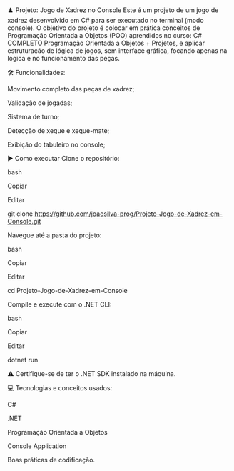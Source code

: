 ♟️ Projeto: Jogo de Xadrez no Console
Este é um projeto de um jogo de xadrez desenvolvido em C# para ser executado no terminal (modo console). O objetivo do projeto é colocar em prática conceitos de Programação Orientada a Objetos (POO) aprendidos no curso: 
C# COMPLETO Programação Orientada a Objetos + Projetos, e aplicar estruturação de lógica de jogos, sem interface gráfica, focando apenas na lógica e no funcionamento das peças.

🛠️ Funcionalidades:

Movimento completo das peças de xadrez;

Validação de jogadas;

Sistema de turno;

Detecção de xeque e xeque-mate;

Exibição do tabuleiro no console;

▶️ Como executar
Clone o repositório:

  bash

  Copiar

  Editar

  git clone https://github.com/joaosilva-prog/Projeto-Jogo-de-Xadrez-em-Console.git

Navegue até a pasta do projeto:

  bash

  Copiar

  Editar

  cd Projeto-Jogo-de-Xadrez-em-Console

Compile e execute com o .NET CLI:

  bash

  Copiar

  Editar

  dotnet run

⚠️ Certifique-se de ter o .NET SDK instalado na máquina.

💻 Tecnologias e conceitos usados:

C#

.NET

Programação Orientada a Objetos

Console Application

Boas práticas de codificação.

